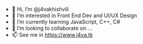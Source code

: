 - 👋 Hi, I’m @j4vakhishvili
- 👀 I’m interested in Front End Dev and UI/UX Design
- 🌱 I’m currently learning JavaScript, C++, C#
- 💞️ I’m looking to collaborate on ...
- 📫 See me in https://www.j4va.tk

<!---
j4vakhishvili/j4vakhishvili is a ✨ special ✨ repository because its `README.md` (this file) appears on your GitHub profile.
You can click the Preview link to take a look at your changes.
--->
